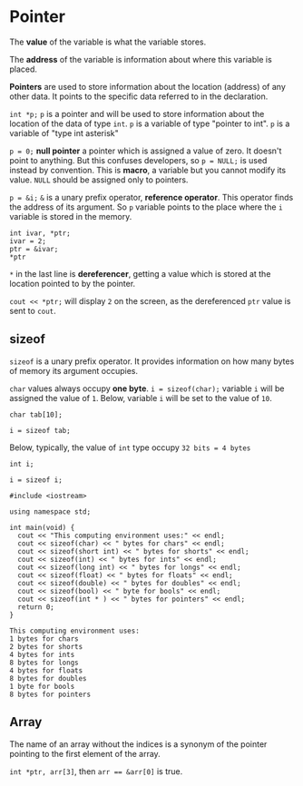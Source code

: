 # Pointer

The **value** of the variable is what the variable stores.

The **address** of the variable is information about where this variable is placed.

**Pointers** are used to store information about the location (address) of any other data. It points to the specific 
data referred to in the declaration.

`int *p;` `p` is a pointer and will be used to store information about the location of the data of type `int`. `p` is a 
variable of type "pointer to int". `p` is a variable of "type int asterisk"

`p = 0;` **null pointer** a pointer which is assigned a value of zero. It doesn't point to anything. But this confuses 
developers, so `p = NULL;` is used instead by convention. This is **macro**, a variable but you cannot modify its value.
 `NULL` should be assigned only to pointers.

`p = &i;` `&` is a unary prefix operator, **reference operator**. This operator finds the address of its argument. So 
`p` variable points to the place where the `i` variable is stored in the memory.

```
int ivar, *ptr;
ivar = 2;
ptr = &ivar;
*ptr
```

`*` in the last line is **dereferencer**, getting a value which is stored at the location pointed to by the pointer.

`cout << *ptr;` will display `2` on the screen, as the dereferenced `ptr` value is sent to `cout`.

## sizeof

`sizeof` is a unary prefix operator. It provides information on how many bytes of memory its argument occupies.

`char` values always occupy **one byte**. `i = sizeof(char);` variable `i` will be assigned the value of `1`. Below, 
variable `i` will be set to the value of `10`.

```
char tab[10];

i = sizeof tab;
```

Below, typically, the value of `int` type occupy `32 bits = 4 bytes`

```
int i;

i = sizeof i;
```

```
#include <iostream>

using namespace std;

int main(void) {
  cout << "This computing environment uses:" << endl;
  cout << sizeof(char) << " bytes for chars" << endl;
  cout << sizeof(short int) << " bytes for shorts" << endl;
  cout << sizeof(int) << " bytes for ints" << endl;
  cout << sizeof(long int) << " bytes for longs" << endl;
  cout << sizeof(float) << " bytes for floats" << endl;
  cout << sizeof(double) << " bytes for doubles" << endl;
  cout << sizeof(bool) << " byte for bools" << endl;
  cout << sizeof(int * ) << " bytes for pointers" << endl;
  return 0;
}

This computing environment uses:
1 bytes for chars
2 bytes for shorts
4 bytes for ints
8 bytes for longs
4 bytes for floats
8 bytes for doubles
1 byte for bools
8 bytes for pointers
```

## Array

The name of an array without the indices is a synonym of the pointer pointing to the first element of the array.

`int *ptr, arr[3]`, then `arr == &arr[0]` is true.